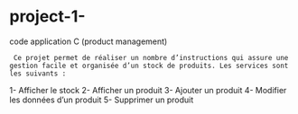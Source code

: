 # project-1-
code application C (product management) 

     Ce projet permet de réaliser un nombre d’instructions qui assure une gestion facile et organisée d’un stock de produits. Les services sont les suivants : 
1- Afficher le stock 
2- Afficher un produit
3- Ajouter un produit
4- Modifier les données d’un produit
5- Supprimer un produit
